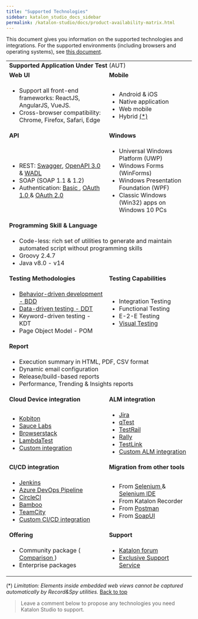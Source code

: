 ```yaml
---
title: "Supported Technologies"
sidebar: katalon_studio_docs_sidebar
permalink: /katalon-studio/docs/product-availability-matrix.html
---
```


This document gives you information on the supported technologies and integrations. For the supported environments (including browsers and operating systems), see [this document](https://docs.katalon.com/katalon-studio/docs/supported-environments.html).

<table>
	<tbody>
		<tr>
			<td colspan="2"><strong> Supported Application Under Test</strong> (AUT)</td>
		</tr>
		<tr>
			<td><strong>Web UI </strong></td>
			<td><strong>Mobile </strong></td>
		</tr>
		<tr>
			<td>
				<ul>
					<li>Support all front-end frameworks: ReactJS, AngularJS, VueJS.</li>
					<li>Cross-browser compatibility: Chrome, Firefox, Safari, Edge</li>
				</ul>
			</td>
			<td>
				<ul>
					<li>Android &amp; iOS</li>
					<li>Native application</li>
					<li>Web mobile</li>
					<li>Hybrid <a href="#mobile-limit"> (*) </a></li>
				</ul>
			</td>
		</tr>
		<tr>
			<td><strong>API </strong></td>
			<td><strong>Windows</strong></td>
		</tr>
		<tr>
			<td>
				<ul>
					<li>REST: <a href="https://docs.katalon.com/katalon-studio/docs/import-rest-requests-from-swagger-20.html"> Swagger</a>, <a href="https://docs.katalon.com/katalon-studio/docs/import-openapi30.html"> OpenAPI 3.0 </a> &amp; <a href="https://docs.katalon.com/katalon-studio/docs/import-wadl.html"> WADL </a></li>
					<li>SOAP (SOAP 1.1 &amp; 1.2)</li>
					<li>Authentication: <a href="https://docs.katalon.com/katalon-studio/docs/authorization-basic.html"> Basic </a> , <a href="https://docs.katalon.com/katalon-studio/docs/authorization-oauth1.html"> OAuth 1.0 </a> &amp; <a href="https://docs.katalon.com/katalon-studio/docs/authorization-oauth2.html"> OAuth 2.0 </a></li>
				</ul>
			</td>
			<td>
				<ul>
					<li>Universal Windows Platform (UWP)</li>
					<li>Windows Forms (WinForms)</li>
					<li>Windows Presentation Foundation (WPF)</li>
					<li>Classic Windows (Win32) apps on Windows 10 PCs</li>
				</ul>
			</td>
		</tr>
		<tr>
			<td colspan="2"><strong> Programming Skill &amp; Language </strong></td>
		</tr>
		<tr>
			<td colspan="2">
				<ul>
					<li>Code-less: rich set of utilities to generate and maintain automated script without programming skills</li>
					<li>Groovy 2.4.7</li>
					<li>Java v8.0 - v14</li>
				</ul>
			</td>
		</tr>
		<tr>
			<td><strong> Testing Methodologies </strong></td>
			<td><strong> Testing Capabilities </strong></td>
		</tr>
		<tr>
			<td>
				<ul>
					<li><a href="https://github.com/katalon-studio-samples/katalon-bdd-cucumber-tests"> Behavior-driven development - BDD </a></li>
					<li><a href="https://github.com/katalon-studio-samples/data-driven-tests"> Data-driven testing - DDT </a></li>
					<li>Keyword-driven testing - KDT</li>
					<li>Page Object Model - POM</li>
				</ul>
			</td>
			<td>
				<ul>
					<li>Integration Testing</li>
					<li>Functional Testing</li>
					<li>E-2-E Testing</li>
					<li><a href="https://github.com/katalon-studio-samples/web-visual-testing-samples"> Visual Testing </a></li>
				</ul>
			</td>
		</tr>
		<tr>
			<td colspan="2"><strong> Report </strong></td>
		</tr>
		<tr>
			<td colspan="2">
				<ul>
					<li>Execution summary in HTML, PDF, CSV format</li>
					<li>Dynamic email configuration</li>
					<li>Release/build-based reports</li>
					<li>Performance, Trending &amp; Insights reports</li>
				</ul>
			</td>
		</tr>
		<tr>
			<td><strong> Cloud Device integration </strong></td>
			<td><strong> ALM integration </strong></td>
		</tr>
		<tr>
			<td>
				<ul>
					<li><a href="https://docs.katalon.com/katalon-studio/videos/introducing_kobiton_katalon_studio.html"> Kobiton </a></li>
					<li><a href="https://docs.katalon.com/katalon-studio/docs/saucelabs-plugin.html"> Sauce Labs </a></li>
					<li><a href="https://docs.katalon.com/katalon-studio/docs/browserstack-integration.html"> Browserstack </a></li>
					<li><a href="https://docs.katalon.com/katalon-studio/docs/lambdatest-integration.html"> LambdaTest </a></li>
					<li><a href="https://docs.katalon.com/katalon-studio/docs/introduction-to-desired-capabilities.html#remote-server"> Custom integration </a></li>
				</ul>
			</td>
			<td>
				<ul>
					<li><a href="https://docs.katalon.com/katalon-studio/docs/jira-integration.html"> Jira </a></li>
					<li><a href="https://docs.katalon.com/katalon-studio/docs/qtest-integration.html"> qTest </a></li>
					<li><a href="https://docs.katalon.com/katalon-studio/docs/testrail-integration.html"> TestRail </a></li>
					<li><a href="https://docs.katalon.com/katalon-studio/docs/rally-integration.html"> Rally </a></li>
					<li><a href="https://docs.katalon.com/katalon-studio/docs/testlink-integration.html"> TestLink </a></li>
					<li><a href="https://docs.katalon.com/katalon-store/docs/publisher/example-plugin-testrail.html"> Custom ALM integration </a></li>
				</ul>
			</td>
		</tr>
		<tr>
			<td><strong> CI/CD integration </strong></td>
			<td><strong> Migration from other tools </strong></td>
		</tr>
		<tr>
			<td>
				<ul>
					<li><a href="https://docs.katalon.com/katalon-studio/docs/jenkins-plugin-windows.html"> Jenkins </a></li>
					<li><a href="https://docs.katalon.com/katalon-studio/docs/azure-devops-extension.html"> Azure DevOps Pipeline </a></li>
					<li><a href="https://docs.katalon.com/katalon-studio/docs/integration-circleci.html"> CircleCI </a></li>
					<li><a href="https://docs.katalon.com/katalon-studio/docs/bamboo-addon.html"> Bamboo </a></li>
					<li><a href="https://docs.katalon.com/katalon-studio/docs/teamcity-plugin.html"> TeamCity </a></li>
					<li><a href="https://docs.katalon.com/katalon-studio/docs/intro-RE.html"> Custom CI/CD integration </a></li>
				</ul>
			</td>
			<td>
				<ul>
					<li>From <a href="https://docs.katalon.com/katalon-studio/docs/selenium-testng-junit-migration.html"> Selenium </a> &amp; <a href="https://docs.katalon.com/katalon-studio/docs/import-selenium-ide.html"> Selenium IDE </a></li>
					<li>From Katalon Recorder</li>
					<li>From <a href="https://docs.katalon.com/katalon-studio/docs/import-postman.html"> Postman </a></li>
					<li>From <a href="https://docs.katalon.com/katalon-studio/docs/import-soapui.html"> SoapUI </a></li>
				</ul>
			</td>
		</tr>
		<tr>
			<td><strong> Offering </strong></td>
			<td><strong> Support </strong></td>
		</tr>
		<tr>
			<td>
				<ul>
					<li>Community package ( <a href="https://www.katalon.com/pricing/"> Comparison </a> )</li>
					<li>Enterprise packages</li>
				</ul>
			</td>
			<td>
				<ul>
					<li><a href="https://forum.katalon.com/"> Katalon forum </a></li>
					<li><a href="https://www.katalon.com/pricing/"> Exclusive Support Service </a></li>
				</ul>
			</td>
		</tr>
	</tbody>
</table>
<p>(*) <em> Limitation: Elements inside embedded web views cannot be captured automatically by Record&amp;Spy utilities. </em><a href="#top"> Back to top </a></p>

> Leave a comment below to propose any technologies you need Katalon Studio to support.
